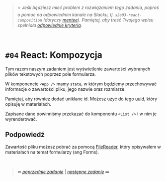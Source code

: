 > :star: *Jeśli będziesz mieć problem z rozwiązaniem tego zadania, poproś o pomoc na odpowiednim kanale na Slacku, tj. `s2e03-react-composition` (dotyczy [mentee](https://devmentor.pl/mentoring-javascript/)). Pamiętaj, aby treść Twojego wpisu spełniała [odpowiednie kryteria](https://devmentor.pl/jak-prosic-o-pomoc/).*

&nbsp;

# `#04` React: Kompozycja

Tym razem naszym zadaniem jest wyświetlenie zawartości wybranych plików tekstowych poprzez pole formularza.

W komponencie `<App />` mamy `state`, w którym będziemy przechowywać informacje o zawartości pliku, jego nazwie oraz rozmiarze. 

Pamiętaj, aby również dodać uniklane id. Możesz użyć do tego [uuid](https://www.npmjs.com/package/uuid), który opisuję w materiałach.

Zapisane dane powinniśmy przekazać do komponentu `<List />` i w nim je wyrenderować.

## Podpowiedź

Zawartość pliku możesz pobrać za pomocą [FileReader](https://developer.mozilla.org/en-US/docs/Web/API/FileReader), który opisywałem w materiałach na temat formularzy (ang Forms).

&nbsp;

> :arrow_left: [*poprzednie zadanie*](./../03) | [*następne zadanie*](./../05) :arrow_right:

